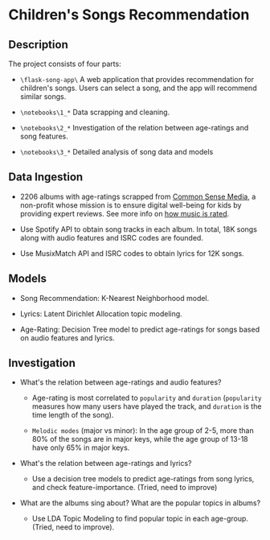 # Children's Songs Recommendation

## Description

The project consists of four parts:

- `\flask-song-app\` A web application that provides recommendation for children's songs. Users can select a song, and the app will recommend similar songs.

- `\notebooks\1_*` Data scrapping and cleaning. 
  
- `\notebooks\2_*` Investigation of the relation between age-ratings and song features.

- `\notebooks\3_*` Detailed analysis of song data and models

## Data Ingestion

- 2206 albums with age-ratings scrapped from [Common Sense Media](https://www.commonsensemedia.org/music-reviews?sort=field_review_recommended_age&order=asc), a non-profit whose mission is to ensure digital well-being for kids by providing expert reviews. See more info on [how music is rated](https://www.commonsensemedia.org/about-us/our-mission/about-our-ratings/music).

- Use Spotify API to obtain song tracks in each album. In total, 18K songs along with audio features and ISRC codes are founded.
  
- Use MusixMatch API and ISRC codes to obtain lyrics for 12K songs.

## Models

- Song Recommendation: K-Nearest Neighborhood model.
  
- Lyrics: Latent Dirichlet Allocation topic modeling.

- Age-Rating: Decision Tree model to predict age-ratings for songs based on audio features and lyrics.


## Investigation

- What's the relation between age-ratings and audio features?
  
  - Age-rating is most correlated to `popularity` and `duration` (`popularity` measures how many users have played the track, and `duration` is the time length of the song).
  
  - `Melodic modes` (major vs minor): In the age group of 2-5, more than 80% of the songs are in major keys, while the age group of 13-18 have only 65% in major keys.

- What's the relation between age-ratings and lyrics?

  - Use a decision tree models to predict age-ratings from song lyrics, and check feature-importance.  (Tried, need to improve)

- What are the albums sing about? What are the popular topics in albums?

  - Use LDA Topic Modeling to find popular topic in each age-group.     (Tried, need to improve).